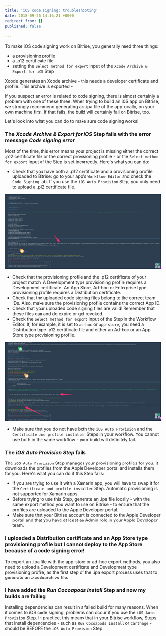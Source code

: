 ```yaml
---
title: 'iOS code signing: troubleshooting'
date: 2018-09-26 14:16:21 +0000
redirect_from: []
published: false

---
```

To make iOS code signing work on Bitrise, you generally need three things:

* a provisioning profile
* a .p12 certificate file
* setting the `Select method for export` input of the `Xcode Archive & Export for iOS` Step

Xcode generates an Xcode archive - this needs a developer certificate and profile. This archive is exported -

If you suspect an error is related to code signing, there is almost certainly a problem with one of these three. When trying to build an iOS app on Bitrise, we strongly recommend generating an .ipa file of the app locally, on your own machine first. If that fails, the build will certainly fail on Bitrise, too.

Let's look into what you can do to make sure code signing works!

### The _Xcode Archive & Export for iOS_ Step fails with the error message _Code signing error_

Most of the time, this error means your project is missing either the correct .p12 certificate file or the correct provisioning profile - or the `Select method for export` input of the Step is set incorrectly. Here's what you can do:

* Check that you have both a .p12 certificate and a provisioning profile uploaded to Bitrise: go to your app's `Workflow Editor` and check the `Code Signing` tab. If you use the `iOS Auto Provision` Step, you only need to upload a .p12 certificate file.

![](/img/archive_fail.png)

* Check that the provisioning profile and the .p12 certificate of your project match. A Development type provisioning profile requires a Development certificate. An App Store, Ad-hoc or Enterprise type provisioning profile requires a Distribution certificate.
* Check that the uploaded code signing files belong to the correct team IDs. Also, make sure the provisioning profile contains the correct App ID.
* Check that your uploaded code signing files are valid! Remember that these files can and do expire or get revoked.
* Check the `Select method for export` input of the Step in the Workflow Editor. If, for example, it is set to `ad-hoc` or `app-store`, you need a Distribution type .p12 certificate file and either an Ad-hoc or an App Store type provisioning profile.

![](/img/export_fail.png)

* Make sure that you do not have both the `iOS Auto Provision` and the `Certificate and profile installer` Steps in your workflow. You cannot use both in the same workflow - your build will definitely fail.

### The _iOS Auto Provision Step_ fails

The `iOS Auto Provision` Step manages your provisioning profiles for you: it downloads the profiles from the Apple Developer portal and installs them for you. Here's what you can do if this Step fails:

* If you are trying to use it with a Xamarin app, you will have to swap it for the `Certificate and profile installer` Step. Automatic provisioning is not supported for Xamarin apps.
* Before trying to use this Step, generate an .ipa file locally - with the same export method you want to use on Bitrise - to ensure that the profiles are uploaded to the Apple Developer portal.
* Make sure that your Bitrise account is connected to the Apple Developer portal and that you have at least an Admin role in your Apple Developer team.

### I uploaded a Distribution certificate and an App Store type provisioning profile but I cannot deploy to the App Store because of a code signing error!

To export an .ipa file with the app-store or ad-hoc export methods, you also need to upload a Development certificate and Development type provisioning profile, as the first step of the .ipa export process uses that to generate an .xcodearchive file.

### I have added the _Run Cocoapods Install_ Step and now my builds are failing

Installing dependencies can result in a failed build for many reasons. When it comes to iOS code signing, problems can occur if you use the `iOS Auto Provision` Step. In practice, this means that in your Bitrise workflow, Steps that install dependencies - such as `Run Cocoapods Install` or `Carthage` - should be BEFORE the `iOS Auto Provision` Step.

### 